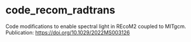 # code_recom_radtrans
Code modifications to enable spectral light in REcoM2 coupled to MITgcm.
Publication: https://doi.org/10.1029/2022MS003126

